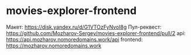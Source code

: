 # movies-explorer-frontend

Макет: https://disk.yandex.ru/d/G1VTOzFyNvoI8g
Пул-реквест: https://github.com/Mozharov-Sergey/movies-explorer-frontend/pull/2
api: https://api.mozharov.nomoredomains.work/api
frontend: https://mozharov.nomoredomains.work
